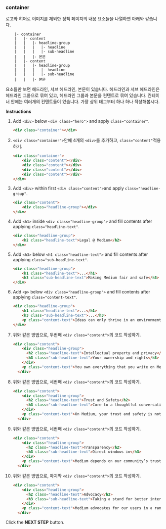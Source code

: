 ### container

로고와 히어로 이미지를 제외한 정책 페이지의 내용 요소들을 나열하면 아래와 같습니다.

```
    |- container
    |   |- content
    |   |   |- headline-group
    |   |   |   |- headline
    |   |   |   |- sub-headline
    |   |   |- 본문
    |   |- content
    |   |   |- headline-group
    |   |   |   |- headline
    |   |   |   |- sub-headline
    |   |   |- 본문
```

요소들만 보면 헤드라인, 서브 헤드라인, 본문이 있습니다. 헤드라인과 서브 헤드라인은 헤드라인 그룹으로 묶여 있고, 헤드라인 그룹과 본문을 컨텐트로 묶여 있습니다. 컨테이너 안에는 여러개의 컨텐트들이 있습니다. 가장 상위 태그부터 하나 하나 작성해봅시다.

**Instructions**


1. Add `<div>` below `<div class="hero">` and apply `class="container"`.

    ```html
    <div class="container"></div>
    ```

    

1. `<div class="container">`안에 4개의  `<div>`를 추가하고, `class="content"`적용하기.

    ```html
    <div class="container">
        <div class="content"></div>
        <div class="content"></div>
        <div class="content"></div>
        <div class="content"></div>
    </div>
    ```

1. Add `<div>`  within first `<div class="content">`and apply `class="headline-group"`.

    ```html
    <div class="content">
        <div class="headline-group"></div>
    </div>
    ```

1. Add `<h1>` inside `<div class="headline-group">` and fill contents after applying `class="headline-text"`.

    ```html
    <div class="headline-group">
        <h2 class="headline-text">Legal @ Medium</h2>
    </div>
    ```

1. Add `<h3>` below `<h1 class="headline-text">` and fill contents after applying `class="sub-headline-text"`.

    ```html
    <div class="headline-group">
        <h1 class="headline-text">...</h1>
        <h3 class="sub-headline-text">Making Medium fair and safe</h3>
    </div>
    ```

1. Add `<p>` below `<div class="headline-group">` and fill contents after applying `class="content-text"`.

    ```html
    <div class="headline-group">
        <h1 class="headline-text">...</h1>
        <h3 class="sub-headline-text">...</h3>
        <p class="content-text">Ideas can only thrive in an environment governed by transparency, trust, and fairness – values that have shaped every aspect of Medium. Above all, Medium is a place that’s safe for anyone to participate. Below, we’ve broken down what you can expect when reading and writing on Medium.</p>
    </div>
    ```

1. 위와 같은 방법으로, 두번째 `<div class="content">`의 코드 작성하기.

    ```html
    <div class="content">
        <div class="headline-group">
          <h2 class="headline-text">Intellectual property and privacy</h2>
          <h3 class="sub-headline-text">Your ownership and rights</h3>
        </div>
        <p class="content-text">You own everything that you write on Medium. Medium won’t sell it to anyone else. If you decide to delete a post or your entire account, we won’t keep it. You can use Medium to make or remix creative works, and on every post, you can specify the appropriate license (including Creative Commons). If someone is using Medium to unlawfully copy or distribute your creative work without permission, or confuse people about your identity, company, or product, we’ll investigate and where appropriate, take it down. Medium doesn’t sell your personal information, and we respect Do Not Track.</p>
      </div>
    ```

1. 위와 같은 방법으로, 세번째 `<div class="content">`의 코드 작성하기.

    ```html
    <div class="content">
        <div class="headline-group">
          <h2 class="headline-text">Trust and Safety</h2>
          <h3 class="sub-headline-text">Core to a thoughtful conversation</h3>
        </div>
        <p class="content-text">On Medium, your trust and safety is not an afterthought. The way you feel when you interact with others on Medium is a core product feature. We think every day about how to make Medium a place for thoughtful, vigorous, civil conversation while also ensuring that Medium is free from harassment or intimidation.</p>
      </div>
    ```

1. 위와 같은 방법으로, 네번째 `<div class="content">`의 코드 작성하기.

    ```html
    <div class="content">
        <div class="headline-group">
          <h2 class="headline-text">Transparency</h2>
          <h3 class="sub-headline-text">Direct windows in</h3>
        </div>
        <p class="content-text">Medium depends on our community’s trust. A key aspect of this is transparency – from writing our terms of service and other legal documents in plain, clear language to publishing an annual transparency report detailing takedowns and information requests, and sharing the rationale behind our decisions and processes.</p>
      </div>
    ```

1. 위와 같은 방법으로, 마지막  `<div class="content">`의 코드 작성하기.

    ```html
    <div class="content">
        <div class="headline-group">
          <h2 class="headline-text">Advocacy</h2>
          <h3 class="sub-headline-text">Taking a stand for better internet</h3>
        </div>
        <p class="content-text">Medium advocates for our users in a range of forums around the world, including amicus briefs filed in U.S. courts and statements to Congress and various agencies in the U.S., as well as bodies outside the U.S., like the European Union Commission. We influence discussions on issues that we think are critical to a better internet, such as transparency about government data requests, copyright reform, and strong security.</p>
      </div>
    ```




Click the **NEXT STEP** button.


